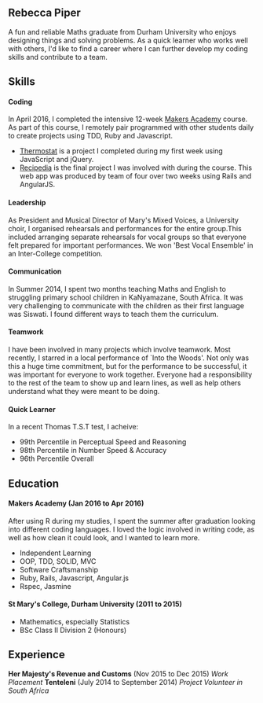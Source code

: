 ## Rebecca Piper

A fun and reliable Maths graduate from Durham University who enjoys designing things and solving problems. As a quick learner who works well with others, I'd like to find a career where I can further develop my coding skills and contribute to a team.

## Skills

#### Coding

In April 2016, I completed the intensive 12-week [Makers Academy](http://www.makersacademy.com/employers/) course. As part of this course, I remotely pair programmed with other students daily to create projects using TDD, Ruby and Javascript.

- [Thermostat](https://github.com/RPiper93/thermostat/tree/master) is a project I completed during my first week using JavaScript and jQuery.
- [Recipedia](https://github.com/RPiper93/Recipes-project) is the final project I was involved with during the course. This web app was produced by team of four over two weeks using Rails and AngularJS.

#### Leadership

As President and Musical Director of Mary's Mixed Voices, a University choir, I organised rehearsals and performances for the entire group.This included arranging separate rehearsals for vocal groups so that everyone felt prepared for important performances. We won 'Best Vocal Ensemble' in an Inter-College competition.


#### Communication

In Summer 2014, I spent two months teaching Maths and English to struggling primary school children in KaNyamazane, South Africa. It was very challenging to communicate with the children as their first language was Siswati. I found different ways to teach them the curriculum.

#### Teamwork

I have been involved in many projects which involve teamwork. Most recently, I starred in a local performance of `Into the Woods'. Not only was this a huge time commitment, but for the performance to be successful, it was important for everyone to work together. Everyone had a responsibility to the rest of the team to show up and learn lines, as well as help others understand what they were meant to be doing.

#### Quick Learner

In a recent Thomas T.S.T test, I acheive:

- 99th Percentile in Perceptual Speed and Reasoning
- 98th Percentile in Number Speed & Accuracy
- 96th Percentile Overall

## Education

#### Makers Academy (Jan 2016 to Apr 2016)

After using R during my studies, I spent the summer after graduation looking into different coding languages. I loved the logic involved in writing code, as well as how clean it could look, and I wanted to learn more.

- Independent Learning
- OOP, TDD, SOLID, MVC
- Software Craftsmanship
- Ruby, Rails, Javascript, Angular.js
- Rspec, Jasmine

#### St Mary's College, Durham University (2011 to 2015)

- Mathematics, especially Statistics
- BSc Class II Division 2 (Honours)

## Experience

**Her Majesty's Revenue and Customs** (Nov 2015 to Dec 2015)
*Work Placement*
**Tenteleni** (July 2014 to September 2014)
*Project Volunteer in South Africa*
